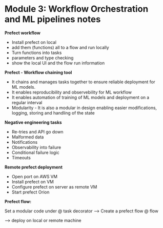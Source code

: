 
# Module 3: Workflow Orchestration and ML pipelines notes

**Prefect workflow**

- Install prefect on local
- add them (functions) all to a flow and run locally 
- Turn functions into tasks
- parameters and type checking
- show the local UI and the flow run information

**Prefect - Workflow chaining tool**

- It chains and manages tasks together to ensure reliable deployment for ML models.
- It enables reproducibility and observebility for ML workflow
- It enables automation of training of ML models and deployment on a regular interval
- Modularity - It is also a modular in design enabling easier modifications, logging, storing and handling of the state

**Negative engineering tasks**

- Re-tries and API go down
- Malformed data
- Notifications
- Observability into failure
- Conditional failure logic
- Timeouts

**Remote prefect deployment**

- Open port on AWS VM
- Install prefect on VM
- Configure prefect on server as remote VM
- Start prefect Orion

**Prefect flow:**

Set a modular code under @ task decorator —> Create a prefect flow @ flow 

—> deploy on local or remote machine
